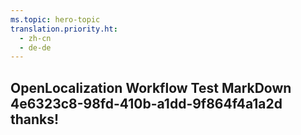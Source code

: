 ```yaml
---
ms.topic: hero-topic
translation.priority.ht: 
  - zh-cn
  - de-de
---
```

## OpenLocalization Workflow Test MarkDown 4e6323c8-98fd-410b-a1dd-9f864f4a1a2d thanks!
